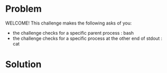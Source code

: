 # Problem
WELCOME! This challenge makes the following asks of you:
 - the challenge checks for a specific parent process : bash
 - the challenge checks for a specific process at the other end of stdout : cat

# Solution